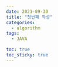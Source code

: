 ```yaml
---
date: 2021-09-30
title: "첫번째 작성"
categories: 
  - algorithm
tags: 
  - JAVA

toc: true
toc_sticky: true
---
```

